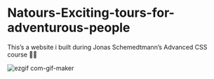 # Natours-Exciting-tours-for-adventurous-people
This’s  a website i built during Jonas Schemedtmann’s Advanced CSS course 👍🏻

![ezgif com-gif-maker](https://user-images.githubusercontent.com/79986157/151643441-50699e65-849c-41fa-a7fc-b6a735049141.gif)
